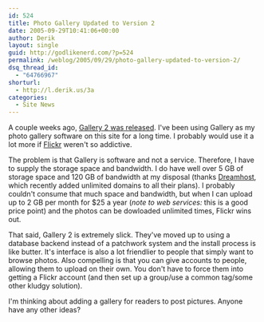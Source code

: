 ```yaml
---
id: 524
title: Photo Gallery Updated to Version 2
date: 2005-09-29T10:41:06+00:00
author: Derik
layout: single
guid: http://godlikenerd.com/?p=524
permalink: /weblog/2005/09/29/photo-gallery-updated-to-version-2/
dsq_thread_id:
  - "64766967"
shorturl:
  - http://l.derik.us/3a
categories:
  - Site News
---
```

A couple weeks ago, [Gallery 2 was released](http://gallery.menalto.com/gallery_2_0_released). I've been using Gallery as my photo gallery software on this site for a long time. I probably would use it a lot more if [Flickr](http://flickr.com) weren't so addictive.

The problem is that Gallery is software and not a service. Therefore, I have to supply the storage space and bandwidth. I do have well over 5 GB of storage space and 120 GB of bandwidth at my disposal (thanks [Dreamhost](http://www.dreamhost.com/rewards.cgi?ddelong), which recently added unlimited domains to all their plans). I probably couldn't consume that much space and bandwidth, but when I can upload up to 2 GB per month for $25 a year (_note to web services:_ this is a good price point) and the photos can be dowloaded unlimited times, Flickr wins out.

That said, Gallery 2 is extremely slick. They've moved up to using a database backend instead of a patchwork system and the install process is like butter. It's interface is also a lot friendlier to people that simply want to browse photos. Also compelling is that you can give accounts to people, allowing them to upload on their own. You don't have to force them into getting a Flickr account (and then set up a group/use a common tag/some other kludgy solution).

I'm thinking about adding a gallery for readers to post pictures. Anyone have any other ideas?
